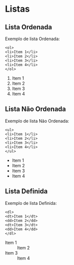 # Listas

## Lista Ordenada
<p></p>
Exemplo de lista Ordenada:<br>

`<ol>`<br>
`<li>Item 1</li>`<br>
`<li>Item 2</li>`<br>
`<li>Item 3</li>`<br>
`<li>Item 4</li>`<br>
`</ol>`<br>

<ol>
    <li>Item 1</li>
    <li>Item 2</li>
    <li>Item 3</li>
    <li>Item 4</li>
</ol>

## Lista Não Ordenada
<p></p>
Exemplo de lista Não Ordenada:<br>

`<ul>`<br>
`<li>Item 1</li>`<br>
`<li>Item 2</li>`<br>
`<li>Item 3</li>`<br>
`<li>Item 4</li>`<br>
`</ul>`<br>

<ul>
    <li>Item 1</li>
    <li>Item 2</li>
    <li>Item 3</li>
    <li>Item 4</li>
</ul>

## Lista Definida
<p></p>
Exemplo de lista Definida:<br>

`<dl>`<br>
`<dt>Item 1</dt>`<br>
`<dd>Item 2</dd>`<br>
`<dt>Item 3</dt>`<br>
`<dd>Item 4</dd>`<br>
`</dl>`<br>

<dl>
    <dt>Item 1</dt>
        <dd>Item 2</dd>
    <dt>Item 3</dt>
        <dd>Item 4</dd>
</dl>